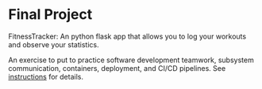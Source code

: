 # Final Project


FitnessTracker: An python flask app that allows you to log your workouts and observe your statistics.

An exercise to put to practice software development teamwork, subsystem communication, containers, deployment, and CI/CD pipelines. See [instructions](./instructions.md) for details.

